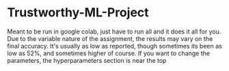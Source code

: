 # Trustworthy-ML-Project
Meant to be run in google colab, just have to run all and it does it all for you. Due to the variable nature of the assignment, the results may vary on the final accuracy. It's usually as low as reported, though sometimes its been as low as 52%, and sometimes higher of course. If you want to change the parameters, the hyperparameters section is near the top
